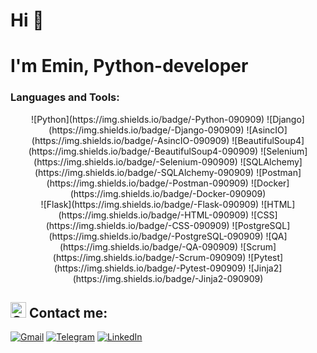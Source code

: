 # Hi 👋 
# I'm Emin, Python-developer 

### Languages and Tools:
<div align="center">
![Python](https://img.shields.io/badge/-Python-090909)
![Django](https://img.shields.io/badge/-Django-090909)
![AsincIO](https://img.shields.io/badge/-AsincIO-090909)
![BeautifulSoup4](https://img.shields.io/badge/-BeautifulSoup4-090909)
![Selenium](https://img.shields.io/badge/-Selenium-090909)
![SQLAlchemy](https://img.shields.io/badge/-SQLAlchemy-090909)
![Postman](https://img.shields.io/badge/-Postman-090909)
![Docker](https://img.shields.io/badge/-Docker-090909)
</div>
<div align="center">
![Flask](https://img.shields.io/badge/-Flask-090909)
![HTML](https://img.shields.io/badge/-HTML-090909)
![CSS](https://img.shields.io/badge/-CSS-090909)
![PostgreSQL](https://img.shields.io/badge/-PostgreSQL-090909)
![QA](https://img.shields.io/badge/-QA-090909)
![Scrum](https://img.shields.io/badge/-Scrum-090909)
![Pytest](https://img.shields.io/badge/-Pytest-090909)
![Jinja2](https://img.shields.io/badge/-Jinja2-090909)
</div>

## <a href="mailto:bagirov3min@gmail.com" rel="nofollow"> <img width="25" src="https://user-images.githubusercontent.com/5141132/50740364-7ea80880-1217-11e9-8faf-2348e31beedd.png" alt="Gmail" style="max-width: 100%;"></a> Contact me:
[![Gmail](https://user-images.githubusercontent.com/5141132/50740364-7ea80880-1217-11e9-8faf-2348e31beedd.png)](bagirov3min@gmail.com)
[![Telegram](https://img.shields.io/badge/-Telegram-090909?style=for-the-badge&logo=telegram&logoColor=27A0D9)](https://t.me/Emin_pro)
[![LinkedIn](https://img.shields.io/badge/-LinkedIn-090909?style=for-the-badge&logo=linkedin&logoColor=007BB6)](https://www.linkedin.com/in/emin-bagirov-01b044284/)
